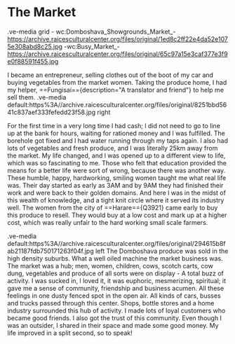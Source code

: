 
# The Market
.ve-media grid
    - wc:Domboshava_Showgrounds_Market_-https://archive.raicesculturalcenter.org/files/original/1ed8c2ff22e4da52e1075e308abd8c25.jpg 
    -wc:Busy_Market_-https://archive.raicesculturalcenter.org/files/original/65c97a15e3caf377e3f9e0f88591f455.jpg 
 
I became an entrepreneur, selling clothes out of the boot of my car and buying vegetables from the market women. Taking the produce home, I had my helper, 
==Fungisai=={description="A translator and friend"}
to help me sell them. 
.ve-media default:https%3A//archive.raicesculturalcenter.org/files/original/8251bbd5641c837aef333fefedd23f58.jpg right

For the first time in a very long time l had cash; l did not need to go to line up at the bank for hours, waiting for rationed money and l was fulfilled. The borehole got fixed and l had water running through my taps again. l also had lots of vegetables and fresh produce, and I was literally 25km away from the market. My life changed, and l was opened up to a different view to life, which was so fascinating to me. Those who felt that education provided the means for a better life were sort of wrong, because there was another way. These humble, happy, hardworking, smiling women taught me what real life was. Their day started as early as 3AM and by 9AM they had finished their work and were back to their golden domains. And here l was in the midst of this wealth of knowledge, and a tight knit circle where it served its industry well. The women from the city of ==Harare=={Q3921} came early to buy this produce to resell. They would buy at a low cost and mark up at a higher cost, which was really unfair to the hard working small scale farmers. 

.ve-media default:https%3A//archive.raicesculturalcenter.org/files/original/294615b8fab21187fdb750171263f04f.jpg left
The Domboshava produce was sold in the high density suburbs. What a well oiled machine the market business was. The market was a hub; men, women, children, cows, scotch carts, cow dung, vegetables and produce of all sorts were on display - A total buzz of activity. I was sucked in, l loved it, it was euphoric, mesmerizing, spiritual; it gave me a sense of community, friendship and business acumen. All these feelings in one dusty fenced spot in the open air. All kinds of cars, busses and trucks passed through this center. Shops, bottle stores and a home industry surrounded this hub of activity. I made lots of loyal customers who became good friends. l also got the trust of this community. Even though I was an outsider, l shared in their space and made some good money. My life improved in a split second, so to speak! 



